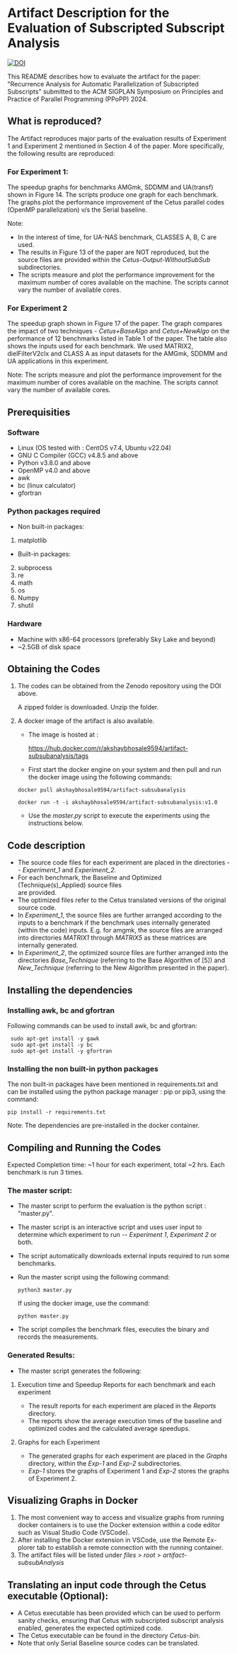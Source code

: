 # Artifact Description for the Evaluation of Subscripted Subscript Analysis

[![DOI](https://zenodo.org/badge/DOI/10.5281/zenodo.10246487.svg)](https://doi.org/10.5281/zenodo.10246487)

This README describes how to evaluate the artifact for the paper: 
"Recurrence Analysis for Automatic Parallelization of Subscripted Subscripts" submitted to
the ACM SIGPLAN Symposium on Principles and Practice of Parallel Programming (PPoPP) 2024.

## What is reproduced?
The Artifact reproduces major parts of the evaluation results of Experiment 1 and 
Experiment 2 mentioned in Section 4 of the paper. More specifically, the following results are
reproduced:

### For Experiment 1:
The speedup graphs for benchmarks AMGmk, SDDMM and UA(transf) shown in Figure 14. The scripts
produce one graph for each benchmark. The graphs plot the performance improvement of the
Cetus parallel codes (OpenMP parallelization) v/s the Serial baseline.

Note: 
- In the interest of time, for UA-NAS benchmark, CLASSES A, B, C are used.
- The results in Figure 13 of the paper are NOT reproduced, but the source files are provided
  within the *Cetus-Output-WithoutSubSub* subdirectories.
- The scripts measure and plot the performance improvement for the maximum number of cores 
  available on the machine. The scripts cannot vary the number of available cores.

### For Experiment 2

The speedup graph shown in Figure 17 of the paper. The graph compares the impact of two techniques -
*Cetus+BaseAlgo* and *Cetus+NewAlgo* on the performance of 12 benchmarks listed in Table 1 of the
paper. The table also shows the inputs used for each benchmark. We used MATRIX2, dielFilterV2clx and 
CLASS A as input datasets for the AMGmk, SDDMM and UA applications in this experiment.

Note:
  The scripts measure and plot the performance improvement for the maximum number of cores 
  available on the machine. The scripts cannot vary the number of available cores.

## Prerequisities
### Software
 - Linux (OS tested with : CentOS v7.4, Ubuntu v22.04)
 - GNU C Compiler (GCC) v4.8.5 and above
 - Python v3.8.0 and above
 - OpenMP v4.0 and above
 - awk
 - bc (linux calculator)
 - gfortran

### Python packages required
- Non built-in packages:
1. matplotlib
 - Built-in packages:
2. subprocess
3. re
4. math
5. os
6. Numpy
7. shutil

### Hardware
 - Machine with x86-64 processors (preferably Sky Lake and beyond)
 - ~2.5GB of disk space

## Obtaining the Codes
1. The codes can be obtained from the Zenodo repository using the DOI above.
   
   A zipped folder is downloaded. Unzip the folder.

2. A docker image of the artifact is also available. 

   - The image is hosted at : 
      
      https://hub.docker.com/r/akshaybhosale9594/artifact-subsubanalysis/tags

   - First start the docker engine on your system and then pull and run the
     docker image using the following commands:

   ```
   docker pull akshaybhosale9594/artifact-subsubanalysis
   ```
   ```
   docker run -t -i akshaybhosale9594/artifact-subsubanalysis:v1.0
   ```
   - Use the *master.py* script to execute the experiments using the instructions below.

## Code description
- The source code files for each experiment are placed in the directories -- *Experiment_1*
    and *Experiment_2*.
- For each benchmark, the Baseline and Optimized (Technique(s)_Applied) source files  
  are provided.
- The optimized files refer to the Cetus translated versions of the original source code.
- In *Experiment_1*, the source files are further arranged according to the inputs to a 
  benchmark if the benchmark uses internally generated (within the code) inputs. 
  E.g. for amgmk, the source files are arranged into directories *MATRIX1* through *MATRIX5* 
  as these matrices are internally generated. 
- In *Experiment_2*, the optimized source files are further arranged into the directories
  *Base_Technique* (referring to the Base Algorithm of [5]) and *New_Technique* 
  (referring to the New Algorithm presented in the paper).

## Installing the dependencies

### Installing awk, bc and gfortran

Following commands can be used to install awk, bc and gfortran:

```
 sudo apt-get install -y gawk
 sudo apt-get install -y bc
 sudo apt-get install -y gfortran
```

### Installing the non built-in python packages
The non built-in packages have been mentioned in requirements.txt and can be installed 
using the python package manager : pip or pip3, using the command:
```
pip install -r requirements.txt
```
Note: The dependencies are pre-installed in the docker container.

## Compiling and Running the Codes

Expected Completion time: ~1 hour for each experiment, total ~2 hrs.
Each benchmark is run 3 times.

### The master script:

- The master script to perform the evaluation is the python script : "master.py".
- The master script is an interactive script and uses user input to determine which 
  experiment to run -- *Experiment 1*, *Experiment 2* or both.
- The script automatically downloads external inputs required to run some benchmarks.
- Run the master script using the following command:

    ```
    python3 master.py
    ```
  If using the docker image, use the command:

    ```
    python master.py
    ```
- The script compiles the benchmark files, executes the binary and records the measurements. 

### Generated Results:

- The master script generates the following:

1. Execution time and Speedup Reports for each benchmark and each experiment
   - The result reports for each experiment are placed in the *Reports* directory.
   - The reports show the average execution times of the baseline and optimized codes
     and the calculated average speedups.

2. Graphs for each Experiment
   - The generated graphs for each experiment are placed in the *Graphs* directory,
     within the *Exp-1* and *Exp-2* subdirectories.
   - *Exp-1* stores the graphs of Experiment 1 and *Exp-2* stores the graphs of Experiment 2.

## Visualizing Graphs in Docker
1. The most convenient way to access and visualize graphs from running
    docker containers is to use the Docker extension within a code editor
    such as Visual Studio Code (VSCode).
2.  After installing the Docker extension in VSCode, use the Remote Ex-
    plorer tab to establish a remote connection with the running container.
3.  The artifact files will be listed under *files* > *root* > *artifact-subsubAnalysis*
     
## Translating an input code through the Cetus executable (Optional):

- A Cetus executable has been provided which can be used to perform sanity checks, ensuring that
  Cetus with subscripted subscript analysis enabled, generates the expected optimized code.
- The Cetus executable can be found in the directory *Cetus-bin*.
- Note that only Serial Baseline source codes can be translated.